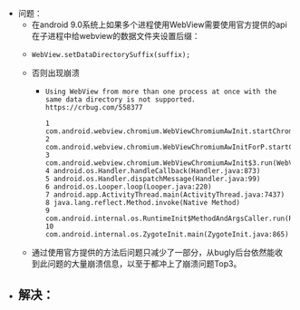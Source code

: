 - 问题：
	- 在android 9.0系统上如果多个进程使用WebView需要使用官方提供的api在子进程中给webview的数据文件夹设置后缀：
	- ```
	  WebView.setDataDirectorySuffix(suffix);
	  ```
	- 否则出现崩溃
		- ```
		  Using WebView from more than one process at once with the same data directory is not supported. https://crbug.com/558377
		  
		  1 com.android.webview.chromium.WebViewChromiumAwInit.startChromiumLocked(WebViewChromiumAwInit.java:63)
		  2 com.android.webview.chromium.WebViewChromiumAwInitForP.startChromiumLocked(WebViewChromiumAwInitForP.java:3)
		  3 com.android.webview.chromium.WebViewChromiumAwInit$3.run(WebViewChromiumAwInit.java:3)
		  4 android.os.Handler.handleCallback(Handler.java:873)
		  5 android.os.Handler.dispatchMessage(Handler.java:99)
		  6 android.os.Looper.loop(Looper.java:220)
		  7 android.app.ActivityThread.main(ActivityThread.java:7437)
		  8 java.lang.reflect.Method.invoke(Native Method)
		  9 com.android.internal.os.RuntimeInit$MethodAndArgsCaller.run(RuntimeInit.java:500)
		  10 com.android.internal.os.ZygoteInit.main(ZygoteInit.java:865)
		  ```
	- 通过使用官方提供的方法后问题只减少了一部分，从bugly后台依然能收到此问题的大量崩溃信息，以至于都冲上了崩溃问题Top3。
- 解决：
	-